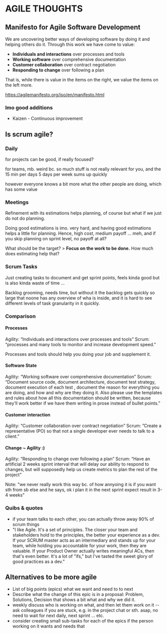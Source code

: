 # AGILE THOUGHTS

## Manifesto for Agile Software Development

We are uncovering better ways of developing
software by doing it and helping others do it.
Through this work we have come to value:

- **Individuals and interactions** over processes and tools
- **Working software** over comprehensive documentation
- **Customer collaboration** over contract negotiation
- **Responding to change** over following a plan

That is, while there is value in the items on
the right, we value the items on the left more.

https://agilemanifesto.org/iso/en/manifesto.html

### Imo good additions

- Kaizen - Continuous improvement



## Is scrum agile?

### Daily
for projects can be good, if really focused?

for teams, mb. weird bc. so much stuff is not really relevant for you, and the
15 min per days 5 days per week sums up quickly

however everyone knows a bit more what the other people are doing, which has some value

### Meetings

Refinement with its estimations helps planning, of course but what if we just do not do planning.

Doing good estimations is imo. very hard, and having good estimations helps a little for planning.
Hence, high cost, medium payoff ... meh, and if you skip planning on sprint level,
no payoff at all?


What should be the target? > **Focus on the work to be done.**
How much does estimating help that?


### Scrum Tasks

Just creating tasks to document and get sprint points, feels kinda good but is also 
kinda waste of time ...

Backlog grooming, needs time, but without it the backlog gets quickly so large that noone has any overview of wha is inside,
and it is hard to see different levels of task granularity in it quickly.


### Comparison


#### Processes

Agility: “Individuals and interactions over processes and tools”
Scrum: “processes and many tools to monitor and increase development speed.”

Processes and tools should help you doing your job and supplement it.


#### Software State

Agility: “Working software over comprehensive documentation”
Scrum: “Document source code, document architecture, document test strategy, document execution of each test
, document the reason for everything you are doing, and how and why are they doing it.
Also please use the templates and rules about how all this documentation should be written,
because they’ll work better if we have them writing in prose instead of bullet points.”


#### Customer interaction

Agility: “Customer collaboration over contract negotiation”
Scrum: ”Create a representative (PO) so that not a single developer ever needs to talk to a client.”


#### Change ~ Agility :)

Agility: “Responding to change over following a plan”
Scrum: “Have an artificial 2 weeks sprint interval that will delay our ability to respond to changes,
but will supposedly help us create metrics to plan the rest of the project”

Note: "we never really work this way bc. of how annyoing it is if you want sth from sb else and he says, ok i plan it in the next sprint
expect result in 3-4 weeks"


### Quibs & quotes

- if your team talks to each other, you can actually throw away 90% of scrum things
- "I like Agile. It's a set of principles. The closer your team and stakeholders hold to the principles, the better your experience as a dev. If your SCRUM master acts as an intermediary and stands up for your team, while holding you accountable for your work, then they are valuable. If your Product Owner actually writes meaningful ACs, then that's even better. It's a lot of "ifs," but I've tasted the sweet glory of good practices as a dev."

## Alternatives to be more agile

- List of big points (epics) what we want and need to to next
- Describe what the change of this epic is in a proposal: Problem, Solutions, Decision that shows a bit what and why we did it.
- weekly discuss who is working on what, and then let them work on it
-- ask colleagues if you are stuck, e.g. in the project chat or sth. asap, no need to wait for next daily, next sprint ... etc.
- consider creating small sub-tasks for each of the epics if the person working on it wants and needs that
